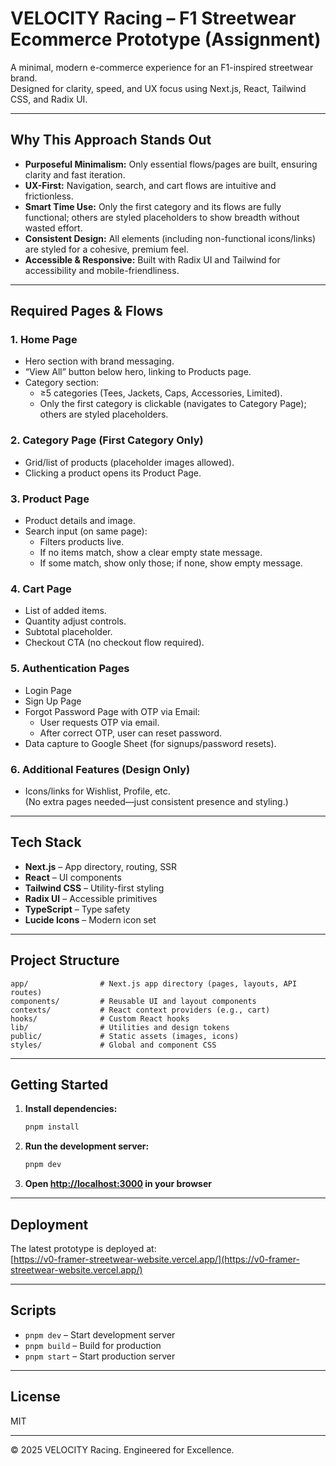 # VELOCITY Racing – F1 Streetwear Ecommerce Prototype (Assignment)

A minimal, modern e-commerce experience for an F1-inspired streetwear brand.  
Designed for clarity, speed, and UX focus using Next.js, React, Tailwind CSS, and Radix UI.

---

## Why This Approach Stands Out

- **Purposeful Minimalism:** Only essential flows/pages are built, ensuring clarity and fast iteration.
- **UX-First:** Navigation, search, and cart flows are intuitive and frictionless.
- **Smart Time Use:** Only the first category and its flows are fully functional; others are styled placeholders to show breadth without wasted effort.
- **Consistent Design:** All elements (including non-functional icons/links) are styled for a cohesive, premium feel.
- **Accessible & Responsive:** Built with Radix UI and Tailwind for accessibility and mobile-friendliness.

---

## Required Pages & Flows

### 1. Home Page

- Hero section with brand messaging.
- “View All” button below hero, linking to Products page.
- Category section:
  - ≥5 categories (Tees, Jackets, Caps, Accessories, Limited).
  - Only the first category is clickable (navigates to Category Page); others are styled placeholders.

### 2. Category Page (First Category Only)

- Grid/list of products (placeholder images allowed).
- Clicking a product opens its Product Page.

### 3. Product Page

- Product details and image.
- Search input (on same page):
  - Filters products live.
  - If no items match, show a clear empty state message.
  - If some match, show only those; if none, show empty message.

### 4. Cart Page

- List of added items.
- Quantity adjust controls.
- Subtotal placeholder.
- Checkout CTA (no checkout flow required).

### 5. Authentication Pages

- Login Page
- Sign Up Page
- Forgot Password Page with OTP via Email:
  - User requests OTP via email.
  - After correct OTP, user can reset password.
- Data capture to Google Sheet (for signups/password resets).

### 6. Additional Features (Design Only)

- Icons/links for Wishlist, Profile, etc.  
  (No extra pages needed—just consistent presence and styling.)

---

## Tech Stack

- **Next.js** – App directory, routing, SSR
- **React** – UI components
- **Tailwind CSS** – Utility-first styling
- **Radix UI** – Accessible primitives
- **TypeScript** – Type safety
- **Lucide Icons** – Modern icon set

---

## Project Structure

```
app/                # Next.js app directory (pages, layouts, API routes)
components/         # Reusable UI and layout components
contexts/           # React context providers (e.g., cart)
hooks/              # Custom React hooks
lib/                # Utilities and design tokens
public/             # Static assets (images, icons)
styles/             # Global and component CSS
```

---

## Getting Started

1. **Install dependencies:**

   ```sh
   pnpm install
   ```

2. **Run the development server:**

   ```sh
   pnpm dev
   ```

3. **Open [http://localhost:3000](http://localhost:3000) in your browser**

---

## Deployment

The latest prototype is deployed at:  
[https://v0-framer-streetwear-website.vercel.app/](https://v0-framer-streetwear-website.vercel.app/)

---

## Scripts

- `pnpm dev` – Start development server
- `pnpm build` – Build for production
- `pnpm start` – Start production server

---

## License

MIT

---

© 2025 VELOCITY Racing. Engineered for Excellence.
